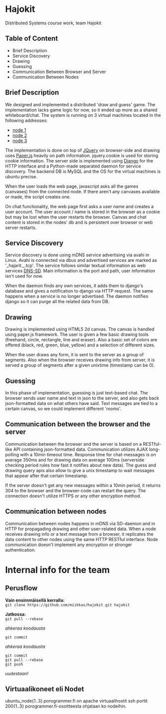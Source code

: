 Hajokit
=======

Distributed Systems course work, team Hajokit

Table of Content
----------------
- Brief Description
- Service Discovery
- Drawing
- Guessing
- Communication Between Browser and Server
- Communication Between Nodes


Brief Description
-----------------

We designed and implemented a distributed 'draw and guess' game. The implementation
lacks game logic for now, so it ended up more as a shared whiteboard/chat. The system
is running on 3 virtual machines located in the following addresses:
* [node 1](http://ubuntu_node1.porogrammer.fi/)
* [node 2](http://ubuntu_node2.porogrammer.fi/)
* [node 3](http://ubuntu_node3.porogrammer.fi/)

The implementation is done on top of [JQuery](http://www.jquery.org/) on browser-side and
drawing uses [Paper.js](http://paperjs.org/) heavily on path information. jquery.cookie is 
used for storing cookie information. The server side is implemented using 
[Django](http://www.djangoproject.com/) for the HTTP interface and a Python-made separated 
daemon for service discovery. The backend DB is MySQL and the OS for the virtual machines 
is ubuntu precise.

When the user loads the web page, javascript asks all the games (canvases) from the
connected node. If there aren't any canvases available or made, the script creates
one.

On chat functionality, the web page first asks a user name and creates a user account.
The user account / name is stored in the browser as a cookie but may be lost when the 
user restarts the browser. Canvas and chat content is stored in the nodes' db and is
persistent over browser or web server restarts.

Service Discovery
-----------------

Service discovery is done using mDNS service advertising via avahi in Linux. Avahi is
connected via dbus and advertised services are marked as '\_hajarit.\_.tcp'. The service
follows similar textual information as web services [DNS-SD](http://www.dns-sd.org/ServiceTypes.html).
Main information is the port and path, user information isn't used for now.

When the daemon finds any own services, it adds them to django's database and gives a notification 
to django via HTTP request. The same happens when a service is no longer advertised. The daemon 
notifies django so it can purge all the related data from DB.

Drawing
-------

Drawing is implemented using HTML5 2d canvas. The canvas is handled using paper.js framework. The 
user is given a few basic drawing tools (freehand, circle, rectangle, line and eraser). Also a basic 
set of colors are offered (black, red, green, blue, yellow) and a selection of different sizes.

When the user draws any form, it is sent to the server as a group of segments. Also when the browser
receives drawing info from server, it is served a group of segments after a given unixtime 
(timestamp can be 0).

Guessing
--------

In this phase of implementation, guessing is just text-based chat. The browser sends user name and text 
in json to the server, and also gets back json-formatted data on what others have said. Text messages are 
tied to a certain canvas, so we could implement different 'rooms'.


Communication between the browser and the server
----------------------------------------

Communication between the browser and the server is based on a RESTful-like API containing json-formatted
data. Communication utilizes AJAX long-polling with a 10min timeout time. Response time for chat-messages
is on average 350ms and for drawing data on average 100ms (serverside checking period rules how fast it
notifies about new data). The guess and drawing query apis also allow to give a unix timestamp to wait 
messages that appear after that certain timestamp. 

If the server doesn't get any new messages within a 10min period, it returns 304 to the browser and 
the browser-code can restart the query. The connection doesn't utilize HTTPS or any other encryption method.

Communication between nodes
---------------------------

Communication between nodes happens in mDNS via SD-daemon and in HTTP for propagading drawing and other
user-related data. When a node receives drawing info or a text message from a browser, it replicates the data
content to other nodes using the same HTTP RESTful interface. Node communication doesn't implement any
encryption or stronger authentication.


Internal info for the team
==========================
Perusflow
---------

**Vain ensimmäisellä kerralla:**  
``git clone https://github.com/miikkas/hajokit.git hajokit``  
  
**Jatkossa:**  
``git pull --rebase``
  
*ahkeraa koodausta*  
  
``git commit``
  
*ahkeraa koodausta*  
  
``git commit``  
``git pull --rebase``  
``git push``  
  
*uudestaan!*  


Virtuaalikoneet eli Nodet
-------------------------

ubuntu_node{1..3}.porogrammer.fi on apache virtuaalihostit
ssh portit 200{1..3} porogrammer.fi-osoitteesta ohjataan ko nodeihin.
